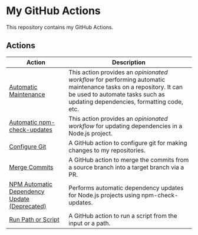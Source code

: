 # My GitHub Actions

This repository contains my GitHub Actions.

## Actions

| Action                                                                          | Description                                                                                                                                                                                      |
| ------------------------------------------------------------------------------- | ------------------------------------------------------------------------------------------------------------------------------------------------------------------------------------------------ |
| [Automatic Maintenance](automatic-maintenance)                                  | This action provides an _opinionated workflow_ for performing automatic maintenance tasks on a repository. It can be used to automate tasks such as updating dependencies, formatting code, etc. |
| [Automatic npm-check-updates](automatic-npm-check-updates)                      | This action provides an _opinionated workflow_ for updating dependencies in a Node.js project.                                                                                                   |
| [Configure Git](configure-git)                                                  | A GitHub action to configure git for making changes to my repositories.                                                                                                                          |
| [Merge Commits](merge-commits)                                                  | A GitHub action to merge the commits from a source branch into a target branch via a PR.                                                                                                         |
| [NPM Automatic Dependency Update (Deprecated)](npm-automatic-dependency-update) | Performs automatic dependency updates for Node.js projects using npm-check-updates.                                                                                                              |
| [Run Path or Script](run-path-or-script)                                        | A GitHub action to run a script from the input or a path.                                                                                                                                        |
